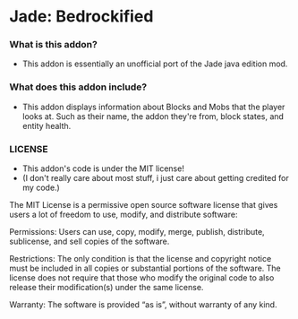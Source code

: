# Jade: Bedrockified

### What is this addon?
- This addon is essentially an unofficial port of the Jade java edition mod.

### What does this addon include?
- This addon displays information about Blocks and Mobs that the player looks at. Such as their name, the addon they're from, block states, and entity health.

### LICENSE
- This addon's code is under the MIT license!
- (I don't really care about most stuff, i just care about getting credited for my code.)

The MIT License is a permissive open source software license that gives users a lot of freedom to use, modify, and distribute software: 
 
Permissions: Users can use, copy, modify, merge, publish, distribute, sublicense, and sell copies of the software. 
 
Restrictions: The only condition is that the license and copyright notice must be included in all copies or substantial portions of the software. The license does not require that those who modify the original code to also release their modification(s) under the same license. 
 
Warranty: The software is provided “as is”, without warranty of any kind. 